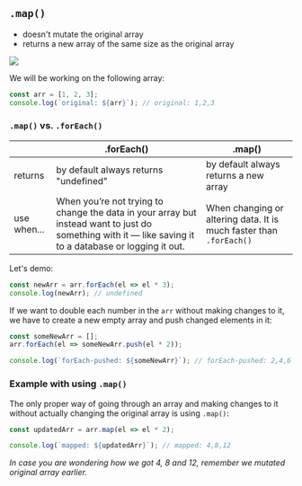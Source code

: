 ## `.map()`

- doesn't mutate the original array
- returns a new array of the same size as the original array

![](https://s3-eu-west-1.amazonaws.com/ih-materials/uploads/upload_6a07f49c924ed9d05b11408035514e1a.png)

We will be working on the following array:

```javascript
const arr = [1, 2, 3];
console.log(`original: ${arr}`); // original: 1,2,3
```

### `.map()` vs. `.forEach()`

|             | .forEach()                                                                                                                                              | .map()                                                              |
| ----------- | ------------------------------------------------------------------------------------------------------------------------------------------------------- | ------------------------------------------------------------------- |
| returns     | by default always returns "undefined"                                                                                                                   | by default always returns a new array                               |
| use when... | When you’re not trying to change the data in your array but instead want to just do something with it — like saving it to a database or logging it out. | When changing or altering data. It is much faster than `.forEach()` |

Let's demo:

```jsx
const newArr = arr.forEach(el => el * 3);
console.log(newArr); // undefined
```

If we want to double each number in the `arr` without making changes to it, we have to create a new empty array and push changed elements in it:

```jsx
const someNewArr = [];
arr.forEach(el => someNewArr.push(el * 2));

console.log(`forEach-pushed: ${someNewArr}`); // forEach-pushed: 2,4,6
```

### Example with using `.map()`

The only proper way of going through an array and making changes to it without actually changing the original array is using `.map()`:

```jsx
const updatedArr = arr.map(el => el * 2);

console.log(`mapped: ${updatedArr}`); // mapped: 4,8,12
```

_In case you are wondering how we got 4, 8 and 12, remember we mutated original array earlier._
